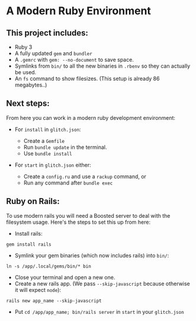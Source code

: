 # A Modern Ruby Environment

## This project includes:

- Ruby 3
- A fully updated `gem` and `bundler`
- A `.gemrc` with `gem: --no-document` to save space.
- Symlinks from `bin/` to all the new binaries in `.rbenv` so they can actually be used.
- An `fs` command to show filesizes. (This setup is already 86 megabytes..)

## Next steps:

From here you can work in a modern ruby development environment:

- For `install` in `glitch.json`:

  - Create a `Gemfile`
  - Run `bundle update` in the terminal.
  - Use `bundle install`

- For `start` in `glitch.json` either:

  - Create a `config.ru` and use a `rackup` command, or
  - Run any command after `bundle exec`

## Ruby on Rails:

To use modern rails you will need a Boosted server to deal with the filesystem usage.
Here's the steps to set this up from here:

- Install rails:

```
gem install rails
```

- Symlink your gem binaries (which now includes rails) into `bin/`:

```
ln -s /app/.local/gems/bin/* bin
```

- Close your terminal and open a new one.
- Create a new rails app. (We pass `--skip-javascript` because otherwise it will expect `node`):

```
rails new app_name --skip-javascript
```

- Put `cd /app/app_name; bin/rails server` in `start` in your `glitch.json`
